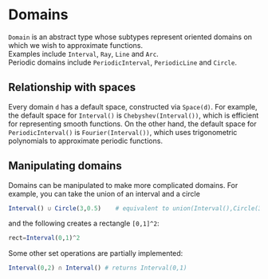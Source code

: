 # Domains

`Domain` is an abstract type whose subtypes represent oriented domains on which
we wish to approximate functions.  
Examples include `Interval`, `Ray`, `Line` and `Arc`.  
Periodic domains include `PeriodicInterval`, `PeriodicLine` and `Circle`.


## Relationship with spaces

Every domain `d` has a default space, constructed via `Space(d)`.  For example,
the default space for `Interval()` is `Chebyshev(Interval())`, which is
efficient for representing smooth functions.  On the other hand, the
default space for `PeriodicInterval()` is `Fourier(Interval())`, which
uses trigonometric polynomials to approximate periodic functions.  


## Manipulating domains

Domains can be manipulated to make more complicated domains.  For example, you can take the union of an interval and a circle
```julia
Interval() ∪ Circle(3,0.5)    # equivalent to union(Interval(),Circle(3,0.5))
```
and the following creates a rectangle `[0,1]^2`:
```julia
rect=Interval(0,1)^2
```
Some other set operations are partially implemented:
```julia
Interval(0,2) ∩ Interval() # returns Interval(0,1)
```
